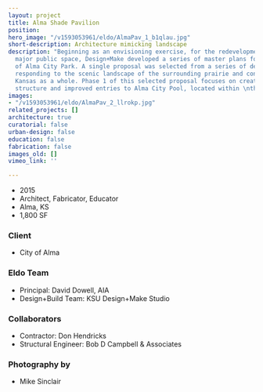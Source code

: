 ```yaml
---
layout: project
title: Alma Shade Pavilion
position: 
hero_image: "/v1593053961/eldo/AlmaPav_1_b1qlau.jpg"
short-description: Architecture mimicking landscape
description: "Beginning as an envisioning exercise, for the redevelopment of the city’s
  major public space, Design+Make developed a series of master plans for the future
  of Alma City Park. A single proposal was selected from a series of designs, each
  responding to the scenic landscape of the surrounding prairie and context of Alma,
  Kansas as a whole. Phase 1 of this selected proposal focuses on creating a shade
  structure and improved entries to Alma City Pool, located within \nthe park."
images:
- "/v1593053961/eldo/AlmaPav_2_llrokp.jpg"
related_projects: []
architecture: true
curatorial: false
urban-design: false
education: false
fabrication: false
images_old: []
vimeo_link: ''

---
```

* 2015
* Architect, Fabricator, Educator
* Alma, KS
* 1,800 SF

### Client

* City of Alma

### Eldo Team

* Principal: David Dowell, AIA
* Design+Build Team: KSU Design+Make Studio

### Collaborators

* Contractor: Don Hendricks
* Structural Engineer: Bob D Campbell & Associates

### Photography by

* Mike Sinclair